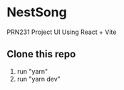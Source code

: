 # NestSong
PRN231 Project UI Using React + Vite 

## Clone this repo
1. run "yarn"
2. run "yarn dev"
